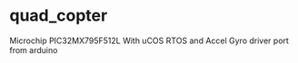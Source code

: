 quad_copter
===========

Microchip PIC32MX795F512L With uCOS RTOS and Accel Gyro driver port from arduino
